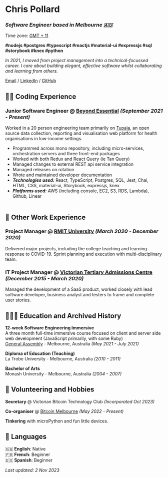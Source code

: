 # Chris Pollard

### _Software Engineer based in Melbourne 🇦🇺_ <br>
Time zone: [GMT + 11](https://time.is/compare)

**#nodejs  #postgres  #typescript  #reactjs  #material-ui  #expressjs  #sql  #storybook #knex #python**

_In 2021, I moved from project management into a technical-focussed career. I care about building elegant, effective software whilst collaborating and learning from others._ <br>

[Email](mailto:cpollard@proton.me) / [LinkedIn](https://www.linkedin.com/in/chris-pollard-au/) / [GitHub](https://github.com/chris-pollard/) 

## 👨‍💻 Coding Experience

### **Junior Software Engineer** @ [Beyond Essential](https://bes.au) _(September 2021 - Present)_ <br>
Worked in a 20 person engineering team primarily on [Tupaia](https://tupaia.org), an open source data collection, reporting and visualisation web platform for health organisations in low-income settings.
  - Programmed across mono repository, including micro-services, orchestration servers and three front-end packages
  - Worked with both Redux and React Query (ie Tan Query)
  - Managed changes to external REST api service integration
  - Managed releases on rotation
  - Wrote and maintained developer documentation
  - **_Technologies used:_** React, TypeScript, Postgres, SQL, Jest, Chai, HTML, CSS, material-ui, Storybook, expressjs, knex
  - **_Platforms used:_** AWS (including console, EC2, S3, RDS, Lambda), Github, Linear
<br><br>

## 👔 Other Work Experience

### **Project Manager** @ [RMIT University](https://rmit.edu.au) _(March 2020 - December 2020)_
Delivered major projects, including the college teaching and learning response to COVID-19. Sprint planning and execution with multi-disciplinary team.

### **IT Project Manager** @ [Victorian Tertiary Admissions Centre](https://rmit.edu.au) _(December 2015 - March 2020)_
Managed the development of a SaaS product, worked closely with lead software developer, business analyst and testers to frame and complete user stories.

## 👨🏻‍🎓 Education and Archived History

**12-week Software Engineering Immersive** <br>
A three month full-time immersive course focused on client and server side web development (JavaScript primarily, with some Ruby)<br>
[General Assembly](https://generalassemb.ly/) - Melbourne, Australia _(May 2021 - July 2021)_ <br>

**Diploma of Education (Teaching)**<br>
La Trobe University - Melbourne, Australia _(2010 - 2011)_

**Bachelor of Arts**<br>
Monash University - Melbourne, Australia _(2004 - 2007)_
<br>

## 📌 Volunteering and Hobbies

**Secretary** @ Victorian Bitcoin Technology Club _(Incorporated Oct 2023)_<br>

**Co-organiser** @ [Bitcoin Melbourne](https://bitcoinonly.melbourne) _(May 2022 - Present)_<br>

**Tinkering** with microPython and fun little devices.
<br>
## 💬 Languages

🇬🇧 **English**: Native <br>
🇫🇷 **French**: Beginner <br>
🇪🇸 **Spanish**: Beginner <br>

_Last updated: 2 Nov 2023_
